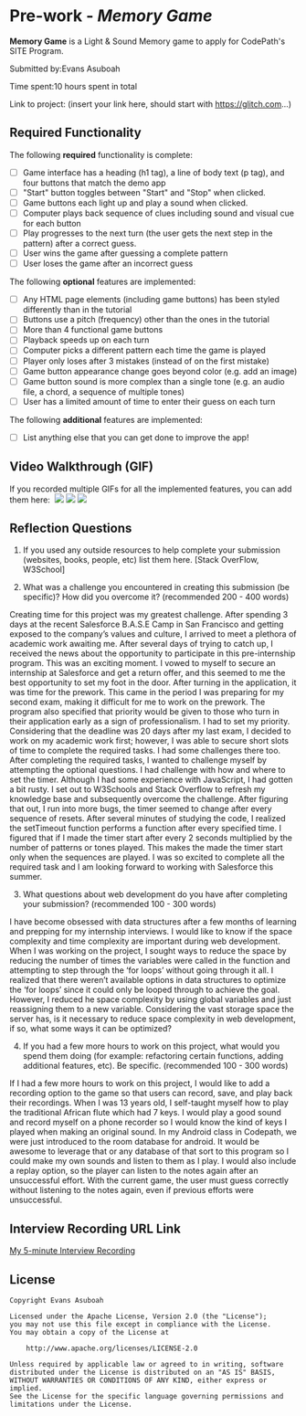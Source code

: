 # Pre-work - *Memory Game*

**Memory Game** is a Light & Sound Memory game to apply for CodePath's SITE Program. 

Submitted by:Evans Asuboah

Time spent:10 hours spent in total

Link to project: (insert your link here, should start with https://glitch.com...)

## Required Functionality

The following **required** functionality is complete:

* [ ] Game interface has a heading (h1 tag), a line of body text (p tag), and four buttons that match the demo app
* [ ] "Start" button toggles between "Start" and "Stop" when clicked. 
* [ ] Game buttons each light up and play a sound when clicked. 
* [ ] Computer plays back sequence of clues including sound and visual cue for each button
* [ ] Play progresses to the next turn (the user gets the next step in the pattern) after a correct guess. 
* [ ] User wins the game after guessing a complete pattern
* [ ] User loses the game after an incorrect guess

The following **optional** features are implemented:

* [ ] Any HTML page elements (including game buttons) has been styled differently than in the tutorial
* [ ] Buttons use a pitch (frequency) other than the ones in the tutorial
* [ ] More than 4 functional game buttons
* [ ] Playback speeds up on each turn
* [ ] Computer picks a different pattern each time the game is played
* [ ] Player only loses after 3 mistakes (instead of on the first mistake)
* [ ] Game button appearance change goes beyond color (e.g. add an image)
* [ ] Game button sound is more complex than a single tone (e.g. an audio file, a chord, a sequence of multiple tones)
* [ ] User has a limited amount of time to enter their guess on each turn

The following **additional** features are implemented:

- [ ] List anything else that you can get done to improve the app!

## Video Walkthrough (GIF)

If you recorded multiple GIFs for all the implemented features, you can add them here:
![]()
![](gif2-link-here)
![](gif3-link-here)
![](gif4-link-here)



## Reflection Questions
1. If you used any outside resources to help complete your submission (websites, books, people, etc) list them here. 
[Stack OverFlow, W3School]

2. What was a challenge you encountered in creating this submission (be specific)? How did you overcome it? (recommended 200 - 400 words) 

Creating time for this project was my greatest challenge. After spending 3 days at the recent Salesforce B.A.S.E Camp in San Francisco and getting exposed to the company’s values and culture, I arrived to meet a plethora of academic work awaiting me. After several days of trying to catch up, I received the news about the opportunity to participate in this pre-internship program. This was an exciting moment. I vowed to myself to secure an internship at Salesforce and get a return offer, and this seemed to me the best opportunity to set my foot in the door. After turning in the application, it was time for the prework. This came in the period I was preparing for my second exam, making it difficult for me to work on the prework. The program also specified that priority would be given to those who turn in their application early as a sign of professionalism. I had to set my priority. Considering that the deadline was 20 days after my last exam, I decided to work on my academic work first; however, I was able to secure short slots of time to complete the required tasks. 
I had some challenges there too. After completing the required tasks, I wanted to challenge myself by attempting the optional questions. I had challenge with how and where to set the timer. Although I had some experience with JavaScript, I had gotten a bit rusty. I set out to W3Schools and Stack Overflow to refresh my knowledge base and subsequently overcome the challenge. After figuring that out, I run into more bugs, the timer seemed to change after every sequence of resets. After several minutes of studying the code, I realized the setTimeout function performs a function after every specified time. I figured that if I made the timer start after every 2 seconds multiplied by the number of patterns or tones played. This makes the made the timer start only when the sequences are played. I was so excited to complete all the required task and I am looking forward to working with Salesforce this summer.


3. What questions about web development do you have after completing your submission? (recommended 100 - 300 words) 

I have become obsessed with data structures after a few months of learning and prepping for my internship interviews. I would like to know if the space complexity and time complexity are important during web development. When I was working on the project, I sought ways to reduce the space by reducing the number of times the variables were called in the function and attempting to step through the ‘for loops’ without going through it all. I realized that there weren’t available options in data structures to optimize the ‘for loops’ since it could only be looped through to achieve the goal. However, I reduced he space complexity by using global variables and just reassigning them to a new variable. 
Considering the vast storage space the server has, is it necessary to reduce space complexity in web development, if so, what some ways it can be optimized?




4. If you had a few more hours to work on this project, what would you spend them doing (for example: refactoring certain functions, adding additional features, etc). Be specific. (recommended 100 - 300 words) 

If I had a few more hours to work on this project, I would like to add a recording option to the game so that users can record, save, and play back their recordings. When I was 13 years old, I self-taught myself how to play the traditional African flute which had 7 keys. I would play a good sound and record myself on a phone recorder so I would know the kind of keys I played when making an original sound. In my Android class in Codepath, we were just introduced to the room database for android. It would be awesome to leverage that or any database of that sort to this program so I could make my own sounds and listen to them as I play.
I would also include a replay option, so the player can listen to the notes again after an unsuccessful effort. With the current game, the user must guess correctly without listening to the notes again, even if previous efforts were unsuccessful.




## Interview Recording URL Link

[My 5-minute Interview Recording](your-link-here)


## License

    Copyright Evans Asuboah

    Licensed under the Apache License, Version 2.0 (the "License");
    you may not use this file except in compliance with the License.
    You may obtain a copy of the License at

        http://www.apache.org/licenses/LICENSE-2.0

    Unless required by applicable law or agreed to in writing, software
    distributed under the License is distributed on an "AS IS" BASIS,
    WITHOUT WARRANTIES OR CONDITIONS OF ANY KIND, either express or implied.
    See the License for the specific language governing permissions and
    limitations under the License.
